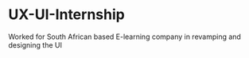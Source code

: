 # UX-UI-Internship
Worked for South African based E-learning company in revamping and designing the UI
